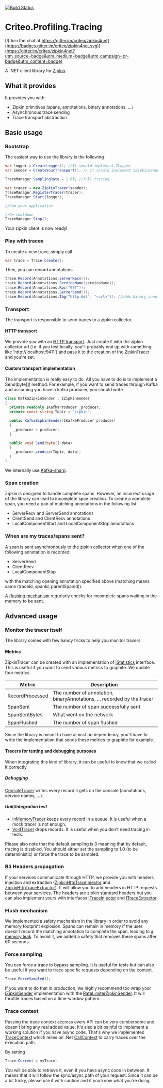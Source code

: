 [![Build Status](https://travis-ci.org/criteo/zipkin4net.svg?branch=master)](https://travis-ci.org/criteo/zipkin4net)
# Criteo.Profiling.Tracing

[![Join the chat at https://gitter.im/criteo/zipkin4net](https://badges.gitter.im/criteo/zipkin4net.svg)](https://gitter.im/criteo/zipkin4net?utm_source=badge&utm_medium=badge&utm_campaign=pr-badge&utm_content=badge)

A .NET client library for [Zipkin](http://zipkin.io).

## What it provides

It provides you with:
- Zipkin primitives (spans, annotations, binary annotations, ...)
- Asynchronous trace sending
- Trace transport abstraction

## Basic usage

### Bootstrap

The easiest way to use the library is the following

```csharp
var logger = CreateLogger(); //It should implement ILogger
var sender = CreateYourTransport(); // It should implement IZipkinSender

TraceManager.SamplingRate = 1.0f; //full tracing

var tracer = new ZipkinTracer(sender);
TraceManager.RegisterTracer(tracer);
TraceManager.Start(logger);

//Run your application

//On shutdown
TraceManager.Stop();
```

Your zipkin client is now ready!

### Play with traces

To create a new trace, simply call

```csharp
var trace = Trace.Create();
```

Then, you can record annotations

```csharp
trace.Record(Annotations.ServerRecv());
trace.Record(Annotations.ServiceName(serviceName));
trace.Record(Annotations.Rpc("GET"));
trace.Record(Annotations.ServerSend());
trace.Record(Annotations.Tag("http.Get", "<url>")); //adds binary annotation
```

### Transport

The transport is responsible to send traces to a zipkin collector.

#### HTTP transport

We provide you with an [HTTP transport](zipkin4net/Criteo.Profiling.Tracing/Transport/Http/HttpZipkinSender.cs). Just create it with the zipkin collector url (i.e. if you test locally, you'll probably end up with something like 'http://localhost:9411') and pass it to the creation of the [ZipkinTracer](zipkin4net/Criteo.Profiling.Tracing/Tracers/Zipkin/ZipkinTracer.cs) and you're set.

#### Custom transport implementation

The implementation is really easy to do. All you have to do is to implement a Send(byte[]) method.
For example, if you want to send traces through Kafka and assuming you have a kafka producer, you should write

```csharp
class KafkaZipkinSender : IZipkinSender
{
  private readonly IKafkaProducer _producer;
  private const string Topic = "zipkin";

  public KafkaZipkinSender(IKafkaProducer producer)
  {
    _producer = producer;
  }

  public void Send(byte[] data)
  {
    _producer.produce(Topic, data);
  }
}
```

We internally use [Kafka-sharp](https://github.com/criteo/kafka-sharp).

### Span creation

Zipkin is designed to handle complete spans. However, an incorrect usage of the library can lead to incomplete span creation. To create a complete span, you need a pair of matching annotations in the following list:

- ServerRecv and ServerSend annotations
- ClientSend and ClientRecv annotations
- LocalComponentStart and LocalComponentStop annotations

### When are my traces/spans sent?

A span is sent asynchronously to the zipkin collector when one of the following annotation is recorded:
- ServerSend
- ClientRecv
- LocalComponentStop

with the matching opening annotation specified above (matching means same (traceId, spanId, parentSpanId)).

A [flushing mechanism](#flush-mechanism) regurlarly checks for incomplete spans waiting in the memory to be sent.

## Advanced usage

### Monitor the tracer itself

The library comes with few handy tricks to help you monitor tracers

#### Metrics

ZipkinTracer can be created with an implementation of [IStatistics](zipkin4net/Criteo.Profiling.Tracing/Tracers/Zipkin/Statistics.cs) interface. This is useful if you want to send various metrics to graphite.
We update four metrics:

| Metric          | Description                                                             |
| --------------- | ----------------------------------------------------------------------- |
| RecordProcessed | The number of annotation, binaryAnnotations, ... recorded by the tracer |
| SpanSent        | The number of span successfully sent                                    |
| SpanSentBytes   | What went on the network                                                |
| SpanFlushed     | The number of span flushed                                              |

Since the library is meant to have almost no dependency, you'll have to write the implementation that sends these metrics to graphite for example.

#### Tracers for testing and debugging purposes

When integrating this kind of library, it can be useful to know that we called it correctly.

##### Debugging

[ConsoleTracer](zipkin4net/Criteo.Profiling.Tracing/Tracers/ConsoleTracer.cs) writes every record it gets on the console (annotations, service names, ...).

##### Unit/Integration test

- [InMemoryTracer](zipkin4net/Criteo.Profiling.Tracing/Tracers/InMemoryTracer.cs) keeps every record in a queue. It is useful when a mock tracer is not enough.
- [VoidTracer](zipkin4net/Criteo.Profiling.Tracing/Tracers/VoidTracer.cs) drops records. It is useful when you don't need tracing in tests.

Please also note that the default sampling is 0 meaning that by default, tracing is disabled. You should either set the sampling to 1.0 (to be deterministic) or force the trace to be sampled.

### B3 Headers propagation

If your services communicate through HTTP, we provide you with headers injection and extraction ([ZipkinHttpTraceInjector](zipkin4net/Criteo.Profiling.Tracing/Transport/ZipkinHttpTraceInjector.cs) and [ZipkinHttpTraceExtractor](zipkin4net/Criteo.Profiling.Tracing/Transport/ZipkinHttpTraceExtractor.cs)). It will allow you to add headers in HTTP requests between your services.
The headers are zipkin standard headers but you can also implement yours with interfaces [ITraceInjector](zipkin4net/Criteo.Profiling.Tracing/Transport/ITraceInjector.cs) and [ITraceExtractor](zipkin4net/Criteo.Profiling.Tracing/Transport/ITraceExtractor.cs).

### Flush mechanism

We implemented a safety mechanism in the library in order to avoid any memory footprint explosion. Spans can remain in memory if the user doesn't record the matching annotation to complete the span, leading to [a memory leak](#span-creation). To avoid it, we added a safety that removes these spans after 60 seconds.

### Force sampling

You can force a trace to bypass sampling. It is useful for tests but can also be useful if you want to trace specific requests depending on the context.

```csharp
Trace.ForceSampled();
```

If you want to do that in production, we highly recommend too wrap your [IZipkinSender](zipin4net/Criteo.Profiling.Tracing/Tracers/Zipkin/IZipkinSender.cs) implementation with the [RateLimiterZipkinSender](zipkin4net/Criteo.Profiling.Tracing/Tracers/Zipkin/RateLimiterZipkinSender.cs). It will throttle traces based on a time-window pattern.

### Trace context

Passing the trace context accross every API can be very cumbersome and doesn't bring any real added value. It's also a bit painful to implement a working solution if you have async code. That's why we implemented [TraceContext](zipkin4net/Criteo.Profiling.Tracing/TraceContext.cs) which relies on .Net [CallContext](https://msdn.microsoft.com/fr-fr/library/system.runtime.remoting.messaging.callcontext(v=vs.110).aspx) to carry traces over the execution path.

By setting

```csharp
Trace.Current = myTrace;
```

You will be able to retrieve it, even if you have async code in between. It means that it will follow the sync/async path of your request.
Since it can be a bit tricky, please use it with caution and if you know what you're doing.
